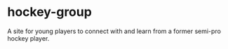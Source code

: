 # hockey-group
A site for young players to connect with and learn from a former semi-pro hockey player. 